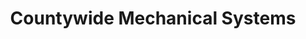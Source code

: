 ---
title: "Countywide Mechanical Systems"
url: /el-cajon/countywide-mechanical-systems/
shop: Baustoffe
---